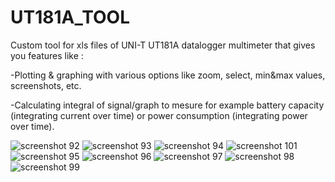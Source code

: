 # UT181A_TOOL
Custom tool for xls files of UNI-T UT181A datalogger multimeter that gives you features like :

-Plotting & graphing with various options like zoom, select, min&max values, screenshots, etc.

-Calculating integral of signal/graph to mesure for example battery capacity (integrating current over time) or power consumption (integrating power over time).

![screenshot 92](https://user-images.githubusercontent.com/35897057/162367801-18e46a8a-1b9a-4bc2-9abb-0df300d4e82e.jpg)
![screenshot 93](https://user-images.githubusercontent.com/35897057/162367806-38ad1100-434c-4f97-b54f-8083838af3c1.jpg)
![screenshot 94](https://user-images.githubusercontent.com/35897057/162367814-06d16f51-5208-4619-b8f4-d60eafe430f3.jpg)
![screenshot 101](https://user-images.githubusercontent.com/35897057/162367822-36e8f2c3-395b-43fe-8b18-d26c9f3568fb.jpg)
![screenshot 95](https://user-images.githubusercontent.com/35897057/162367826-300e96e0-f852-4658-888c-0779f081dac8.jpg)
![screenshot 96](https://user-images.githubusercontent.com/35897057/162367831-54ca6b1c-3fb7-4fbc-b193-b0e5fc757f4e.jpg)
![screenshot 97](https://user-images.githubusercontent.com/35897057/162367834-8a84b654-f56a-4105-91a0-a9642e277c31.jpg)
![screenshot 98](https://user-images.githubusercontent.com/35897057/162367839-fe85ab39-e428-4dcc-a87c-88ef1c6854e5.jpg)
![screenshot 99](https://user-images.githubusercontent.com/35897057/162367841-678f680d-5ad0-48e1-a053-e4bc679538b4.jpg)
